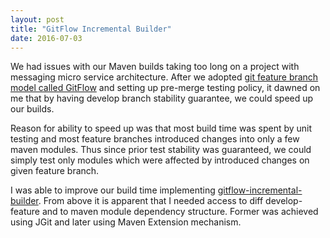 ```yaml
---
layout: post
title: "GitFlow Incremental Builder"
date: 2016-07-03
---
```


We had issues with our Maven builds taking too long on a project with messaging micro service architecture. After we adopted [git feature branch model called GitFlow](http://nvie.com/posts/a-successful-git-branching-model/) and setting up pre-merge testing policy, it dawned on me that by having develop branch stability guarantee, we could speed up our builds.

Reason for ability to speed up was that most build time was spent by unit testing and most feature branches introduced changes into only a few maven modules. Thus since prior test stability was guaranteed, we could simply test only modules which were affected by introduced changes on given feature branch.

I was able to improve our build time implementing [gitflow-incremental-builder](https://github.com/vackosar/gitflow-incremental-builder). From above it is apparent that I needed access to diff develop-feature and to maven module dependency structure. Former was achieved using JGit and later using Maven Extension mechanism.

